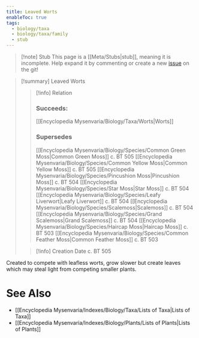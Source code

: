 ```yaml
---
title: Leaved Worts
enableToc: true
tags:
  - biology/taxa
  - biology/taxa/family
  - stub
---
```


> [!note] Stub
> This page is a [[Meta/Stubs|stub]], meaning it is incomplete. Help expand it by commenting or create a new [issue](https://github.com/RagtimeGal/quartz--encyclopedia-mysenvaria/issues/new/choose) on the git!


> [!summary] Leaved Worts
> > [!info] Relation
> > ### Succeeds:
> > [[Encyclopedia Mysenvaria/Biology/Taxa/Worts|Worts]]
> > ### Supersedes 
> > [[Encyclopedia Mysenvaria/Biology/Species/Common Green Moss|Common Green Moss]] c. BT 505
> > [[Encyclopedia Mysenvaria/Biology/Species/Common Yellow Moss|Common Yellow Moss]] c. BT 505
> > [[Encyclopedia Mysenvaria/Biology/Species/Pincushion Moss|Pincushion Moss]] c. BT 504
> > [[Encyclopedia Mysenvaria/Biology/Species/Star Moss|Star Moss]] c. BT 504
> > [[Encyclopedia Mysenvaria/Biology/Species/Leafy Liverwort|Leafy Liverwort]] c. BT 504
> > [[Encyclopedia Mysenvaria/Biology/Species/Scalemoss|Scalemoss]] c. BT 504
> > [[Encyclopedia Mysenvaria/Biology/Species/Grand Scalemoss|Grand Scalemoss]] c. BT 504
> > [[Encyclopedia Mysenvaria/Biology/Species/Haircap Moss|Haircap Moss]] c. BT 503
> > [[Encyclopedia Mysenvaria/Biology/Species/Common Feather Moss|Common Feather Moss]] c. BT 503
>
> > [!info] Creation Date
> > c. BT 505

Created to compete with leafless worts, grow slower but create leaves which may steal light from competing smaller plants.

# See Also
- [[Encyclopedia Mysenvaria/Indexes/Biology/Taxa/Lists of Taxa|Lists of Taxa]]
- [[Encyclopedia Mysenvaria/Indexes/Biology/Plants/Lists of Plants|Lists of Plants]]
